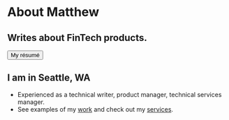 # About Matthew

## Writes about FinTech products.

<a class="link-button" href="https://matthewhendricks.net/resume/"><button>My résumé</button></a>

## I am in Seattle, WA

- Experienced as a technical writer, product manager, technical services manager.
- See examples of my [work](https://matthewhendricks.net/work/) and check out my [services](/services/).
